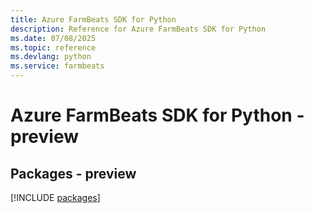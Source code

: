 ```yaml
---
title: Azure FarmBeats SDK for Python
description: Reference for Azure FarmBeats SDK for Python
ms.date: 07/08/2025
ms.topic: reference
ms.devlang: python
ms.service: farmbeats
---
```

# Azure FarmBeats SDK for Python - preview
## Packages - preview
[!INCLUDE [packages](farmbeats-index.md)]
